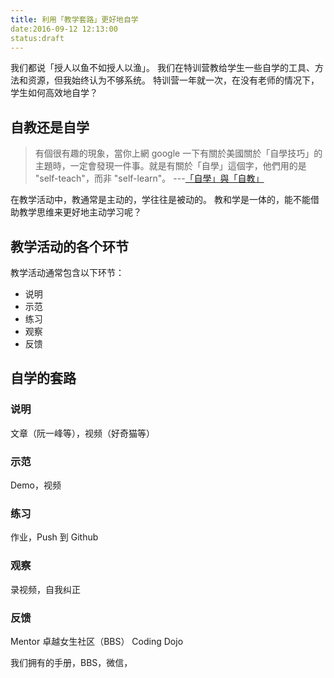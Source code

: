 ```yaml
---
title: 利用「教学套路」更好地自学
date:2016-09-12 12:13:00
status:draft
---
```

我们都说「授人以鱼不如授人以渔」。
我们在特训营教给学生一些自学的工具、方法和资源，但我始终认为不够系统。
特训营一年就一次，在没有老师的情况下，学生如何高效地自学？

## 自教还是自学
>有個很有趣的現象，當你上網 google 一下有關於美國關於「自學技巧」的主題時，一定會發現一件事。就是有關於「自學」這個字，他們用的是 "self-teach"，而非 "self-learn"。 ---[「自學」與「自教」](http://smalltalk.xdite.net/posts/773510-self-learn-and-self-teach)

在教学活动中，教通常是主动的，学往往是被动的。
教和学是一体的，能不能借助教学思维来更好地主动学习呢？

## 教学活动的各个环节
教学活动通常包含以下环节：
* 说明
* 示范
* 练习
* 观察
* 反馈

## 自学的套路
### 说明
文章（阮一峰等），视频（好奇猫等）
### 示范
Demo，视频
### 练习
作业，Push 到 Github
### 观察
录视频，自我纠正
### 反馈
Mentor
卓越女生社区（BBS）
Coding Dojo

我们拥有的手册，BBS，微信，